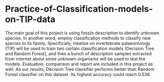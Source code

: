 # Practice-of-Classification-models-on-TIP-data
The main goal of this project is using fossils description to identify unknown species. In another word, employ classification methods to classify new species to its family. Specifically, treatise on invertebrate palaeontology (TIP) will be used to train two certain classification models (Decision Tree and Random Forest), and then a bunch of description samples extracted from internet about some unknown organisms will be used to test the models. Evaluation, comparison and report are included in this project as well. As our results, Decision Tree classifier performs better than Random Forest classifier on this dataset. Its highest accuracy could reach 0.536.
